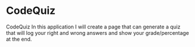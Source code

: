 # CodeQuiz
 CodeQuiz 
In this application I will create a page that can generate a quiz that will log your right and wrong answers and show your grade/percentage at the end. 
